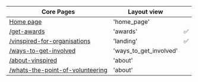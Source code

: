 | Core Pages                                               | Layout view                    ||
|----------------------------------------------------------|--------------------------------|------------------|
| [Home page](http://bit.ly/UJjEC2)                        | 'home_page'                    ||
| [/get-awards](http://bit.ly/1yw34nQ)                     | 'awards'                       |:white_check_mark:|
| [/vinspired-for-organisations](http://bit.ly/1xNC8AC)    | 'landing'                      |:white_check_mark:|
| [/ways-to-get-involved](http://bit.ly/2EK5RlQ)           | 'ways_to_get_involved'         ||
| [/about-vinspired](http://bit.ly/1md3ufK)                | 'about'                        ||
| [/whats-the-point-of-volunteering](http://bit.ly/2EJzrry)| 'about'                        ||

